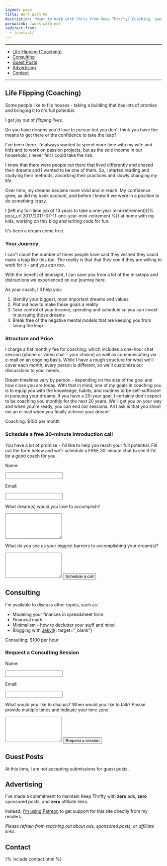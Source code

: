 ```yaml
---
layout: page
title: Work With Me
description: "Want to Work with Chris from Keep Thrifty? Coaching, speaking, and collaboration - it's all here."
permalink: /work-with-me/
redirect-from:
  - /contact/
---
```


<hr />

<div class="in-page-nav">
  <ul class="in-page-nav--list">
    <li class="in-page-nav--list-item"><a href="#life-flipping-coaching">Life Flipping (Coaching)</a></li>
    <li class="in-page-nav--list-item"><a href="#consulting">Consulting</a></li>
    <li class="in-page-nav--list-item"><a href="#guest-posts">Guest Posts</a></li>
    <li class="in-page-nav--list-item"><a href="#advertising">Advertising</a></li>
    <li class="in-page-nav--list-item"><a href="#contact">Contact</a></li>
  </ul>
</div>

<hr />

## Life Flipping (Coaching)

Some people like to flip houses - taking a building that has lots of promise and bringing it to it's full potential.

I get joy out of _flipping lives_.

Do you have dreams you'd love to pursue but you don't think you have the means to get there or the confidence to take the leap?

I've been there. I'd always wanted to spend more time with my wife and kids and to work on passion projects, but as the sole income in our household, I never felt I could take the risk.

I knew that there were people out there that lived differently and chased their dreams and I wanted to be one of them. So, I started reading and studying their methods, absorbing their practices and slowly changing my life.

Over time, my dreams became more vivid and in reach. My confidence grew, as did my bank account, and before I knew it we were in a position to do something crazy.

I [left my full-time job of 13 years to take a one-year mini-retirement]({% post_url 2017/2017-07-11-one-year-mini-retirement %}) at home with my kids, working on this blog and writing code for fun.

It's been a dream come true.

### Your Journey

I can't count the number of times people have said they wished they could make a leap like this too.
The reality is that that _they can_ if they are willing to work for it - and _you can too_.

With the benefit of hindsight, I can save you from a lot of the missteps and distractions we experienced on our journey here.

As your coach, I'll help you:

1. Identify your biggest, most important dreams and values
2. Plot out how to make those goals a reality
3. Take control of your income, spending and schedule so you can invest in pursuing those dreams
4. Break free of the negative mental models that are keeping you from taking the leap

### Structure and Price

I charge a flat monthly fee for coaching, which includes a one-hour chat session (phone or video chat - your choice) as well as communicating via e-mail on an ongoing basis. While I have a rough structure for what we'll cover each month, every person is different, so we'll customize our discussions to your needs.

Dream timelines vary by person - depending on the size of the goal and how close you are today. With that in mind, one of my goals in coaching you is to equip you with the knowledge, habits, and routines to be self-sufficient in pursuing your dreams. If you have a 20-year goal, I certainly don't expect to be coaching you monthly for the next 20 years. We'll get you on your way and when you're ready, you can end our sessions. All I ask is that you shoot me an e-mail when you finally achieve your dream!

<div class="work--price">Coaching: $100 per month</div>

<div class="boxed">
  <form class="form--contact" action="https://formspree.io/&#099;&#104;&#114;&#105;&#115;&#064;&#107;&#101;&#101;&#112;&#116;&#104;&#114;&#105;&#102;&#116;&#121;&#046;&#099;&#111;&#109;" method="POST">
    <h3 class="title">Schedule a free 30-minute introduction call</h3>
    <p class="text">You have a lot of promise - I'd like to help you reach your full potential. Fill out the form below and we'll schedule a FREE 30-minute chat to see if I'd be a good coach for you.</p>
    <input type="hidden" name="_next" value="{{ "/thank-you/" | prepend: site.baseurl }}" />
    <input type="hidden" name="_subject" value="Coaching Contact" />
    <p>Name:</p>
    <input type="name" name="name" required>
    <p>Email:</p>
    <input type="email" name="_replyto" required>
    <p>What dream(s) would you love to accomplish?</p>
    <textarea name="message-goal" rows="5" required></textarea>
    <p>What do you see as your biggest barriers to accomplishing your dream(s)?</p>
    <textarea name="message-barriers" rows="5" required></textarea>
    <input type="text" name="_gotcha" style="display:none" />
    <button type="submit">Schedule a call</button>
  </form>
</div>

## Consulting

I'm available to discuss other topics, such as:

- Modeling your finances in spreadsheet form
- Financial math
- Minimalism - how to declutter your stuff and mind
- Blogging with [Jekyll](http://www.jekyllrb.com){: target="_blank"}

<div class="work--price">Consulting: $100 per hour</div>

<div class="boxed">
  <form class="form--contact" action="https://formspree.io/&#099;&#104;&#114;&#105;&#115;&#064;&#107;&#101;&#101;&#112;&#116;&#104;&#114;&#105;&#102;&#116;&#121;&#046;&#099;&#111;&#109;" method="POST">
    <h3 class="title">Request a Consulting Session</h3>
    <input type="hidden" name="_next" value="{{ "/thank-you/" | prepend: site.baseurl }}" />
    <input type="hidden" name="_subject" value="Consulting Contact" />
    <p>Name:</p>
    <input type="name" name="name" required>
    <p>Email:</p>
    <input type="email" name="_replyto" required>
    <p>What would you like to discuss? When would you like to talk? Please provide multiple times and indicate your time zone.</p>
    <textarea name="message" rows="5" required></textarea>
    <input type="text" name="_gotcha" style="display:none" />
    <button type="submit">Request a session</button>
  </form>
</div>

## Guest Posts

At this time, I am not accepting submissions for guest posts.

## Advertising

I've made a commitment to maintain Keep Thrifty with <strong>zero</strong> ads, <strong>zero</strong> sponsored posts, and <strong>zero</strong> affiliate links.

Instead, [I'm using Patreon](https://www.patreon.com/keepthrifty/) to get support for this site directly from my readers.

<em>Please refrain from reaching out about ads, sponsored posts, or affiliate links.</em>

## Contact

<a name="contact" />

{% include contact.html %}
